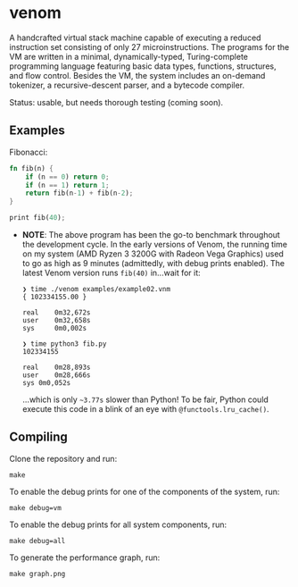 # venom

A handcrafted virtual stack machine capable of executing a reduced instruction set consisting of only 27 microinstructions. The programs for the VM are written in a minimal, dynamically-typed, Turing-complete programming language featuring basic data types, functions, structures, and flow control. Besides the VM, the system includes an on-demand tokenizer, a recursive-descent parser, and a bytecode compiler.

Status: usable, but needs thorough testing (coming soon).

## Examples

Fibonacci:

```rust
fn fib(n) { 
    if (n == 0) return 0;
    if (n == 1) return 1;
    return fib(n-1) + fib(n-2);
}

print fib(40);
```

- **NOTE**: The above program has been the go-to benchmark throughout the development cycle. In the early versions of Venom, the running time on my system (AMD Ryzen 3 3200G with Radeon Vega Graphics) used to go as high as 9 minutes (admittedly, with debug prints enabled). The latest Venom version runs `fib(40)` in...wait for it:

    ```
    ❯ time ./venom examples/example02.vnm
    { 102334155.00 }

    real	0m32,672s
    user	0m32,658s
    sys	    0m0,002s
    ```

    ```
    ❯ time python3 fib.py
    102334155

    real	0m28,893s
    user	0m28,666s
    sys	0m0,052s
    ```

    ...which is only `~3.77s` slower than Python! To be fair, Python could execute this code in a blink of an eye with `@functools.lru_cache()`.

## Compiling

Clone the repository and run:

```
make
```

To enable the debug prints for one of the components of the system, run:

```
make debug=vm
```

To enable the debug prints for all system components, run:

```
make debug=all
```

To generate the performance graph, run:

```
make graph.png
```
